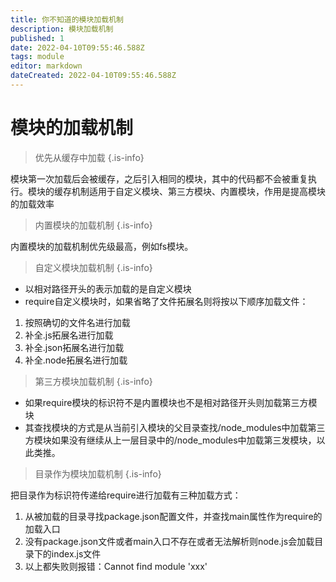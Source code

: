 ```yaml
---
title: 你不知道的模块加载机制
description: 模块加载机制
published: 1
date: 2022-04-10T09:55:46.588Z
tags: module
editor: markdown
dateCreated: 2022-04-10T09:55:46.588Z
---
```


# 模块的加载机制
>  优先从缓存中加载
{.is-info}

模块第一次加载后会被缓存，之后引入相同的模块，其中的代码都不会被重复执行。模块的缓存机制适用于自定义模块、第三方模块、内置模块，作用是提高模块的加载效率
>  内置模块的加载机制
{.is-info}

内置模块的加载机制优先级最高，例如fs模块。
> 自定义模块加载机制
{.is-info}

+ 以相对路径开头的表示加载的是自定义模块
+ require自定义模块时，如果省略了文件拓展名则将按以下顺序加载文件：
1. 按照确切的文件名进行加载
2. 补全.js拓展名进行加载
3. 补全.json拓展名进行加载
4. 补全.node拓展名进行加载
> 第三方模块加载机制
{.is-info}

+ 如果require模块的标识符不是内置模块也不是相对路径开头则加载第三方模块
+ 其查找模块的方式是从当前引入模块的父目录查找/node_modules中加载第三方模块如果没有继续从上一层目录中的/node_modules中加载第三发模块，以此类推。
> 目录作为模块加载机制
{.is-info}

把目录作为标识符传递给require进行加载有三种加载方式：
1. 从被加载的目录寻找package.json配置文件，并查找main属性作为require的加载入口
2. 没有package.json文件或者main入口不存在或者无法解析则node.js会加载目录下的index.js文件
3. 以上都失败则报错：Cannot find module 'xxx'